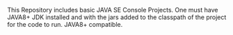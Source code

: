 This Repository includes basic JAVA SE Console Projects.
One must have JAVA8+ JDK installed and with the jars added to the classpath of the project for the code to run.
JAVA8+ compatible. 
